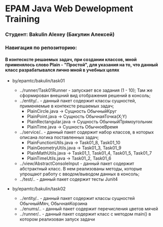 # EPAM Java Web Dewelopment Training
### Студент: Bakulin Alexey (Бакулин Алексей)
### Навигация по репозиторию:
#### В контесксте решаемых задач, при создании классов, мной применялось слово Plain - "Простой", для указания на то, что данный класс разрабатывался лично мной в учебных целях
* by/epamtc/bakulin/task01
    * ../runner/Task01Runner - запускает все задания (1 - 10); Там же сформирован внешний вид отображения решений в консоль;
    * ../entity/.. - данный пакет содержит классы сущностей, применяемые в контексте решаемых задач;
      * PlainCircle.java -> Сущность ОбычныйКруг
      * PlainPoint.java -> Сущность ОбычнаяТочка(X;Y)
      * PlainRectangular.java -> Сущность ОбычныйПрямоугольник
      * PlainTime.java -> Сушность ОбычноеВремя
    * ../service/.. - данный пакет содержит набор классов, в которых описана логика поставленных задач;
      * PlainFunctionUtils.java -> Task01_8, Task01_10
      * PlainGeometryUtils.java -> Task01_3, Task01_9
      * PlainMathUtils.java -> Task01_1, Task01_4, Task01_5, Task01_7
      * PlainTimeUtils.java -> Task01_2, Task01_6
    * ../view/AbstractConsoleInput - данный пакет содержит абстрактный класс. В нем реализованы методы, которые упрощают работу с вводом/выводом данных в консоль;
    * ../test/.. - данный пакет содержит тесты Junit4

* by/epamtc/bakulin/task02
    * ../entity/.. - данный пакет содержит классы сущностей ОбычныйМяч, ОбычнаяКорзина
    * ../enums/.. - данный пакет содержит перечисления цветов мячей
    * ../runner/.. - данный пакет содержит класс с методом main() в котором реализован запуск задачи